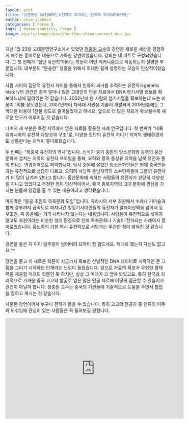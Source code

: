 ```yaml
---
layout: post
title: "강연영상 &#10092;유전자로 추적하는 인류의 역사&#10093;"
author: shim-jaehoon
categories: [ Forum ]
tags: [ Human-genetics, Forum ]
image: assets/images/post/northen-china-ancient-dna.jpg
---
```


지난 1월 23일 고대문명연구소에서 있었던 [정충원 교수](/author-jeong)의 강연은 새로운 세상을 경험하게 해주는 흥미로운 내용으로 가득한 강연이었습니다. 강의는 네 파트로 구성되었습니다. 그 첫 번째가 “집단 유전학”이라는 학문이 어떤 메커니즘으로 작동되는지 설명한 부분입니다. 대부분의 “문송한” 청중을 위해서 최대한 쉽게 설명하는 모습이 인상적이었습니다.

사람 사이의 집단적 유전자 차이를 통해서 인류의 과거를 추적하는 유전역사genetic history의 관건은 결국 얼마나 많은 고대인의 인골 자료에서 DNA 염기서열 정보를 확보하느냐에 달려있는 것 같습니다. 2002년에 한 사람의 염기서열을 확보하는데 드는 비용이 1억불 정도였는데, 2007년부터 차세대 시퀀싱 기술이 개발되어 2018년쯤에는 그 막대한 비용이 1천불 정도로 줄어들었다고 하네요. 앞으로 더 많은 자료가 확보될수록 새로운 연구가 이루어질 것 같습니다.

나머지 세 부분은 특정 지역에서 얻은 자료를 활용한 사례 연구입니다. 첫 번째가 “내륙 유라시아의 유전적 다양성과 구조”로, 다양한 집단의 유전적 차이가 지역의 생태환경과도 상통한다는 지적이 흥미로웠습니다.

두 번째는 “북중국 유전자의 역사”입니다. 신석기 중기 중원의 앙소문화와 동북의 홍산문화에 걸치는 지역의 유전자 프로필을 통해, 요하와 황하 중상류 지역을 남북 유전자 풀이 만나는 변경지역으로 파악합니다. 당시 중원에 살았던 앙소문화인들은 현재 중국인들과는 유전적으로 상당히 다르고, 오히려 서남쪽 운남지역의 소수민족들에 그들의 유전자가 더 많이 남겨져 있다고 합니다. 홍산문화에 속하는 사람들의 유전자가 상당히 다양성을 지니고 있었다고 추정한 점이 인상적이어서, 중국 동북지역의 고대 문화에 관심을 가지는 분들께 영감을 줄 수 있는 내용이라고 생각했습니다.

마지막은 “몽골 초원의 목축문화 도입”입니다. 유라시아 서부 초원에서 수레나 기마술과 함께 중부까지 급속도로 퍼져나간 청동기시대인들의 유전자가 알타이산맥을 넘어서 동부초원, 즉 몽골에는 거의 나타나지 않는다는 내용입니다. 사람들이 유전적으로 섞이지 않고도 초원이라는 비슷한 생태 환경으로 인해 목축문화나 기술이 전파되는 사례여서 흥미로웠습니다. 흉노족의 기원 역시 유전적으로 서방과는 무관한 점이 밝혀진 것 같습니다.

강연을 들은 지 이미 일주일이 넘어버려 요약이 참 힘드네요. 제대로 했는지 자신도 없고요.^^

강연을 듣고 이 새로운 학문이 지금까지 확보한 산발적인 DNA 데이터로 개략적인 큰 그림을 그리기 시작하는 단계라는 느낌이 들었습니다. 앞으로 자료의 확보가 무한한 잠재력을 제공할 미래의 학문인 듯 하지만, 실상 그 미래가 코 앞에 와있고요. 특히 한국과 지리적으로 가까운 중국 고고학 발굴로 얻은 많은 인골 자료에 어떻게 접근할 수 있을지가 관건이 아닐까 합니다. 정충원 교수는 중국의 기관들에 기술적으로 도움을 주면서 협업을 잘하고 계시는 것 같습니다.

차분한 강연이어서 누구나 편하게 들을 수 있습니다. 특히 고고학 전공자 중 인류의 이주와 뒤섞임에 관심이 있는 사람들은 꼭 들어보길 권합니다.

<iframe width="560" height="315" src="https://www.youtube.com/embed/Eg-FqGNHi2E" frameborder="0" allow="accelerometer; autoplay; clipboard-write; encrypted-media; gyroscope; picture-in-picture" allowfullscreen></iframe>

